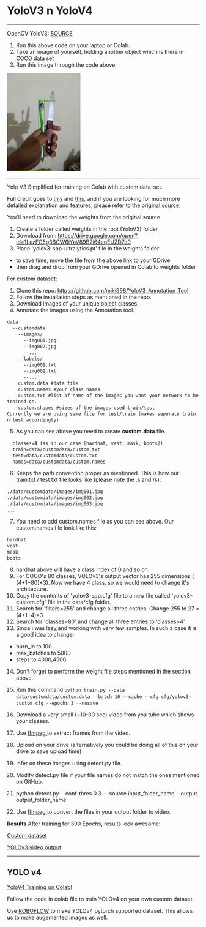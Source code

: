 # YoloV3 n YoloV4
________
OpenCV YoloV3: [SOURCE ](https://pysource.com/2019/06/27/yolo-object-detection-using-opencv-with-python/)

1. Run this above code on your laptop or Colab. 
2. Take an image of yourself, holding another object which is there in COCO data set 
3. Run this image through the code above.

<img src="./OpenCV_coco_yolov3.jpg" alt="image" style="zoom:25%;" />

---

Yolo V3 Simplified for training on Colab with custom data-set. 

Full credit goes to [this](https://github.com/theschoolofai/YoloV3) and [this](https://github.com/ultralytics/yolov3), and if you are looking for much more detailed explanation and features, please refer to the original [source](https://github.com/ultralytics/yolov3). 

You'll need to download the weights from the original source. 
1. Create a folder called weights in the root (YoloV3) folder
2. Download from: https://drive.google.com/open?id=1LezFG5g3BCW6iYaV89B2i64cqEUZD7e0
3. Place 'yolov3-spp-ultralytics.pt' file in the weights folder:
  * to save time, move the file from the above link to your GDrive
  * then drag and drop from your GDrive opened in Colab to weights folder

For custom dataset:
1. Clone this repo: https://github.com/miki998/YoloV3_Annotation_Tool
2. Follow the installation steps as mentioned in the repo. 
3. Download images of your unique object classes. 
4. Annotate the images using the Annotation tool. 
```
data
  --customdata
    --images/
      --img001.jpg
      --img002.jpg
      --...
    --labels/
      --img001.txt
      --img002.txt
      --...
    custom.data #data file
    custom.names #your class names
    custom.txt #list of name of the images you want your network to be trained on.
    custom.shapes #sizes of the images used train/test
Currently we are using same file for test/train (makes seperate train n test accordingly)
```
5. As you can see above you need to create **custom.data** file. 
```
  classes=4 (as in our case [hardhat, vest, mask, boots])
  train=data/customdata/custom.txt
  test=data/customdata/custom.txt 
  names=data/customdata/custom.names
```
6. Keeps the path convention proper as mentioned. This is how our train.txt / test.txt file looks like (please note the .s and /s):
```
./data/customdata/images/img001.jpg
./data/customdata/images/img002.jpg
./data/customdata/images/img003.jpg
...
```
7. You need to add custom.names file as you can see above. Our custom.names file look like this:
```
hardhat
vest
mask
boots
```
8. hardhat above will have a class index of 0 and so on. 
9. For COCO's 80 classes, VOLOv3's output vector has 255 dimensions ( (4+1+80)*3). Now we have 4 class, so we would need to change it's architecture.
10. Copy the contents of 'yolov3-spp.cfg' file to a new file called 'yolov3-custom.cfg' file in the data/cfg folder. 
11. Search for 'filters=255' and change all three entries. Change 255 to 27 = (4+1+4)*3
12. Search for 'classes=80' and change all three entries to 'classes=4'
13. Since i was lazy,and working with very few samples. In such a case it is a good idea to change:
  * burn_in to 100
  * max_batches to 5000
  * steps to 4000,4500
14. Don't forget to perform the weight file steps mentioned in the section above. 
15. Run this command `python train.py --data data/customdata/custom.data --batch 10 --cache --cfg cfg/yolov3-custom.cfg --epochs 3 --nosave`

16. Download a very small (~10-30 sec) video from you tube which shows your classes. 
17. Use [ffmpeg ](https://en.wikibooks.org/wiki/FFMPEG_An_Intermediate_Guide/image_sequence)to extract frames from the video. 
18. Upload on your drive (alternatively you could be doing all of this on your drive to save upload time)
19. Infer on these images using detect.py file.
20. Modify detect.py  file if your file names do not match the ones mentioned on GitHub. 
21. python detect.py --conf-thres 0.3 -- source input_folder_name --output output_folder_name
22. Use [ffmpeg ](https://en.wikibooks.org/wiki/FFMPEG_An_Intermediate_Guide/image_sequence) to convert the files in your output folder to video.

**Results**
After training for 300 Epochs, results look awesome!

[Custom dataset](https://drive.google.com/file/d/1wco-H1x3i1Ew8SFzfoqX5YGXMc4fMAkz/view?usp=sharing)

[YOLOv3 video output](https://youtu.be/UHn-J94Pil4)

---

## YOLO v4

[YoloV4 Training on Colab!](https://colab.research.google.com/drive/1b08y_nUYv5UtDY211NFfINY7Hy_pgZDt#scrollTo=1YW7jPF1BOAw)

Follow the code in colab file to train YOLOv4 on your own custom dataset.

Use [ROBOFLOW](https://app.roboflow.com/) to make YOLOv4 pytorch supported dataset. This allows us to make augemented images as well.

